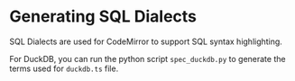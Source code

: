 # Generating SQL Dialects

SQL Dialects are used for CodeMirror to support SQL syntax highlighting.

For DuckDB, you can run the python script `spec_duckdb.py` to generate the terms used for `duckdb.ts` file.
